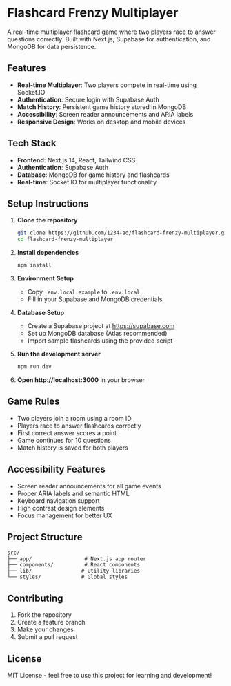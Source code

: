 # Flashcard Frenzy Multiplayer

A real-time multiplayer flashcard game where two players race to answer questions correctly. Built with Next.js, Supabase for authentication, and MongoDB for data persistence.

## Features

- **Real-time Multiplayer**: Two players compete in real-time using Socket.IO
- **Authentication**: Secure login with Supabase Auth
- **Match History**: Persistent game history stored in MongoDB
- **Accessibility**: Screen reader announcements and ARIA labels
- **Responsive Design**: Works on desktop and mobile devices

## Tech Stack

- **Frontend**: Next.js 14, React, Tailwind CSS
- **Authentication**: Supabase Auth
- **Database**: MongoDB for game history and flashcards
- **Real-time**: Socket.IO for multiplayer functionality

## Setup Instructions

1. **Clone the repository**
   ```bash
   git clone https://github.com/1234-ad/flashcard-frenzy-multiplayer.git
   cd flashcard-frenzy-multiplayer
   ```

2. **Install dependencies**
   ```bash
   npm install
   ```

3. **Environment Setup**
   - Copy `.env.local.example` to `.env.local`
   - Fill in your Supabase and MongoDB credentials

4. **Database Setup**
   - Create a Supabase project at https://supabase.com
   - Set up MongoDB database (Atlas recommended)
   - Import sample flashcards using the provided script

5. **Run the development server**
   ```bash
   npm run dev
   ```

6. **Open http://localhost:3000** in your browser

## Game Rules

- Two players join a room using a room ID
- Players race to answer flashcards correctly
- First correct answer scores a point
- Game continues for 10 questions
- Match history is saved for both players

## Accessibility Features

- Screen reader announcements for all game events
- Proper ARIA labels and semantic HTML
- Keyboard navigation support
- High contrast design elements
- Focus management for better UX

## Project Structure

```
src/
├── app/                 # Next.js app router
├── components/          # React components
├── lib/                # Utility libraries
└── styles/             # Global styles
```

## Contributing

1. Fork the repository
2. Create a feature branch
3. Make your changes
4. Submit a pull request

## License

MIT License - feel free to use this project for learning and development!